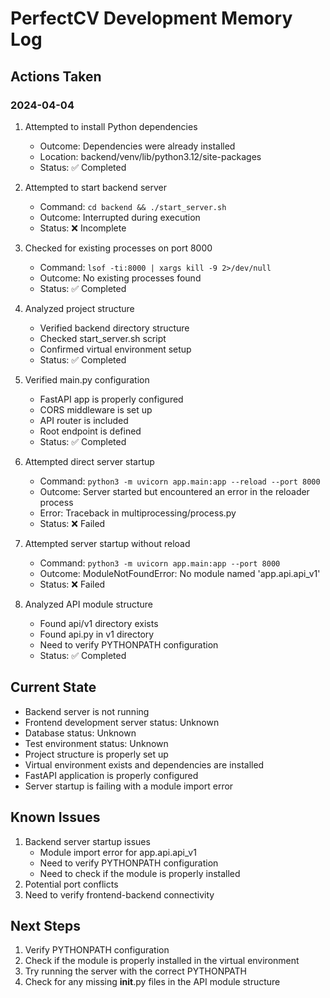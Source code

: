 # PerfectCV Development Memory Log

## Actions Taken

### 2024-04-04

1. Attempted to install Python dependencies

   - Outcome: Dependencies were already installed
   - Location: backend/venv/lib/python3.12/site-packages
   - Status: ✅ Completed

2. Attempted to start backend server

   - Command: `cd backend && ./start_server.sh`
   - Outcome: Interrupted during execution
   - Status: ❌ Incomplete

3. Checked for existing processes on port 8000

   - Command: `lsof -ti:8000 | xargs kill -9 2>/dev/null`
   - Outcome: No existing processes found
   - Status: ✅ Completed

4. Analyzed project structure

   - Verified backend directory structure
   - Checked start_server.sh script
   - Confirmed virtual environment setup
   - Status: ✅ Completed

5. Verified main.py configuration

   - FastAPI app is properly configured
   - CORS middleware is set up
   - API router is included
   - Root endpoint is defined
   - Status: ✅ Completed

6. Attempted direct server startup

   - Command: `python3 -m uvicorn app.main:app --reload --port 8000`
   - Outcome: Server started but encountered an error in the reloader process
   - Error: Traceback in multiprocessing/process.py
   - Status: ❌ Failed

7. Attempted server startup without reload

   - Command: `python3 -m uvicorn app.main:app --port 8000`
   - Outcome: ModuleNotFoundError: No module named 'app.api.api_v1'
   - Status: ❌ Failed

8. Analyzed API module structure
   - Found api/v1 directory exists
   - Found api.py in v1 directory
   - Need to verify PYTHONPATH configuration
   - Status: ✅ Completed

## Current State

- Backend server is not running
- Frontend development server status: Unknown
- Database status: Unknown
- Test environment status: Unknown
- Project structure is properly set up
- Virtual environment exists and dependencies are installed
- FastAPI application is properly configured
- Server startup is failing with a module import error

## Known Issues

1. Backend server startup issues
   - Module import error for app.api.api_v1
   - Need to verify PYTHONPATH configuration
   - Need to check if the module is properly installed
2. Potential port conflicts
3. Need to verify frontend-backend connectivity

## Next Steps

1. Verify PYTHONPATH configuration
2. Check if the module is properly installed in the virtual environment
3. Try running the server with the correct PYTHONPATH
4. Check for any missing **init**.py files in the API module structure
